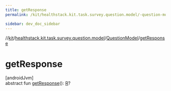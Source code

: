 ```yaml
---
title: getResponse
permalink: /kit/healthstack.kit.task.survey.question.model/-question-model/get-response.html

sidebar: dev_doc_sidebar
---
```

//[kit](../../../index.html)/[healthstack.kit.task.survey.question.model](../index.html)/[QuestionModel](index.html)/[getResponse](get-response.html)



# getResponse



[androidJvm]\
abstract fun [getResponse](get-response.html)(): [R](index.html)?




